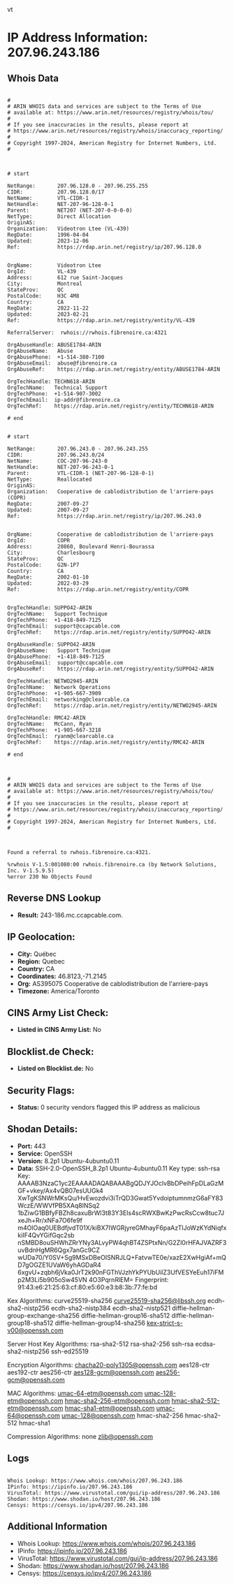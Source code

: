 vt
# IP Address Information: 207.96.243.186

## Whois Data
```

#
# ARIN WHOIS data and services are subject to the Terms of Use
# available at: https://www.arin.net/resources/registry/whois/tou/
#
# If you see inaccuracies in the results, please report at
# https://www.arin.net/resources/registry/whois/inaccuracy_reporting/
#
# Copyright 1997-2024, American Registry for Internet Numbers, Ltd.
#



# start

NetRange:       207.96.128.0 - 207.96.255.255
CIDR:           207.96.128.0/17
NetName:        VTL-CIDR-1
NetHandle:      NET-207-96-128-0-1
Parent:         NET207 (NET-207-0-0-0-0)
NetType:        Direct Allocation
OriginAS:       
Organization:   Videotron Ltee (VL-439)
RegDate:        1996-04-04
Updated:        2023-12-06
Ref:            https://rdap.arin.net/registry/ip/207.96.128.0


OrgName:        Videotron Ltee
OrgId:          VL-439
Address:        612 rue Saint-Jacques
City:           Montreal
StateProv:      QC
PostalCode:     H3C 4M8
Country:        CA
RegDate:        2022-11-22
Updated:        2023-02-21
Ref:            https://rdap.arin.net/registry/entity/VL-439

ReferralServer:  rwhois://rwhois.fibrenoire.ca:4321

OrgAbuseHandle: ABUSE1784-ARIN
OrgAbuseName:   Abuse
OrgAbusePhone:  +1-514-380-7100 
OrgAbuseEmail:  abuse@fibrenoire.ca
OrgAbuseRef:    https://rdap.arin.net/registry/entity/ABUSE1784-ARIN

OrgTechHandle: TECHN618-ARIN
OrgTechName:   Technical Support
OrgTechPhone:  +1-514-907-3002 
OrgTechEmail:  ip-addr@fibrenoire.ca
OrgTechRef:    https://rdap.arin.net/registry/entity/TECHN618-ARIN

# end


# start

NetRange:       207.96.243.0 - 207.96.243.255
CIDR:           207.96.243.0/24
NetName:        COC-207-96-243-0
NetHandle:      NET-207-96-243-0-1
Parent:         VTL-CIDR-1 (NET-207-96-128-0-1)
NetType:        Reallocated
OriginAS:       
Organization:   Cooperative de cablodistribution de l'arriere-pays (COPR)
RegDate:        2007-09-27
Updated:        2007-09-27
Ref:            https://rdap.arin.net/registry/ip/207.96.243.0


OrgName:        Cooperative de cablodistribution de l'arriere-pays
OrgId:          COPR
Address:        20860, Boulevard Henri-Bourassa
City:           Charlesbourg
StateProv:      QC
PostalCode:     G2N-1P7
Country:        CA
RegDate:        2002-01-10
Updated:        2022-03-29
Ref:            https://rdap.arin.net/registry/entity/COPR


OrgTechHandle: SUPPO42-ARIN
OrgTechName:   Support Technique
OrgTechPhone:  +1-418-849-7125 
OrgTechEmail:  support@ccapcable.com
OrgTechRef:    https://rdap.arin.net/registry/entity/SUPPO42-ARIN

OrgAbuseHandle: SUPPO42-ARIN
OrgAbuseName:   Support Technique
OrgAbusePhone:  +1-418-849-7125 
OrgAbuseEmail:  support@ccapcable.com
OrgAbuseRef:    https://rdap.arin.net/registry/entity/SUPPO42-ARIN

OrgTechHandle: NETWO2945-ARIN
OrgTechName:   Network Operations
OrgTechPhone:  +1-905-667-3909 
OrgTechEmail:  networking@clearcable.ca
OrgTechRef:    https://rdap.arin.net/registry/entity/NETWO2945-ARIN

OrgTechHandle: RMC42-ARIN
OrgTechName:   McCann, Ryan 
OrgTechPhone:  +1-905-667-3218 
OrgTechEmail:  ryanm@clearcable.ca
OrgTechRef:    https://rdap.arin.net/registry/entity/RMC42-ARIN

# end



#
# ARIN WHOIS data and services are subject to the Terms of Use
# available at: https://www.arin.net/resources/registry/whois/tou/
#
# If you see inaccuracies in the results, please report at
# https://www.arin.net/resources/registry/whois/inaccuracy_reporting/
#
# Copyright 1997-2024, American Registry for Internet Numbers, Ltd.
#



Found a referral to rwhois.fibrenoire.ca:4321.

%rwhois V-1.5:001080:00 rwhois.fibrenoire.ca (by Network Solutions, Inc. V-1.5.9.5)
%error 230 No Objects Found

```
## Reverse DNS Lookup
- **Result:** 243-186.mc.ccapcable.com.

## IP Geolocation:
- **City:** Québec
- **Region:** Quebec
- **Country:** CA
- **Coordinates:** 46.8123,-71.2145
- **Org:** AS395075 Cooperative de cablodistribution de l'arriere-pays
- **Timezone:** America/Toronto

## CINS Army List Check:
- **Listed in CINS Army List:** 
No

## Blocklist.de Check:
- **Listed on Blocklist.de:** 
No

## Security Flags:
- **Status:** 0 security vendors flagged this IP address as malicious

## Shodan Details:
- **Port:** 443
- **Service:** OpenSSH
- **Version:** 8.2p1 Ubuntu-4ubuntu0.11
- **Data:** SSH-2.0-OpenSSH_8.2p1 Ubuntu-4ubuntu0.11
Key type: ssh-rsa
Key: AAAAB3NzaC1yc2EAAAADAQABAAABgQDJYJOclvBbDPeihFpDLaGzMGF+vkey/Ax4vQB07esUUGk4
XwTgKSNWrMKsQu/HvEwozdvi3iTrQD3Gwat5YvdoiptumnmzG6aFY83WczE/WWVfPB5XAq8lNSq2
1bZiwG1BBfyFBZh8caxuBrWl3t83Y3EIs4scRWXBwKzPwcRsCcw8tuc7JxeJh+Rr/xNFa7O6fe9f
m4OlOaq0UEBdfjvdT01X/kiBX7IWGRjyreGMhayF6paAzTlJoWzKYdNiqfxkiIF4QvYGifGqc2sb
nSMBD8ouSHWhZRrYNy3ALvyPW4qhBT4ZSPtxNn/G2Zl0rHFAJVAZRF3uvBdnHgMR6Qgx7anGc9CZ
wUDa70/Y0SV+Sg9MSxDBeOISNRJLQ+FatvwTE0e/xazE2XwHgiAf+mQD7gOGZE1UVaW6yhAGDaR4
6xgvU+zqbh6jVka0JrT2k90nFGThVJzhYkPYUbUilZ3UfVESYeEuh17iFMp2M3Li5b905oSw45VN
4O3PqrnRlEM=
Fingerprint: 91:43:e6:21:25:63:cf:80:e5:60:e3:b8:3b:77:fe:bd

Kex Algorithms:
	curve25519-sha256
	curve25519-sha256@libssh.org
	ecdh-sha2-nistp256
	ecdh-sha2-nistp384
	ecdh-sha2-nistp521
	diffie-hellman-group-exchange-sha256
	diffie-hellman-group16-sha512
	diffie-hellman-group18-sha512
	diffie-hellman-group14-sha256
	kex-strict-s-v00@openssh.com

Server Host Key Algorithms:
	rsa-sha2-512
	rsa-sha2-256
	ssh-rsa
	ecdsa-sha2-nistp256
	ssh-ed25519

Encryption Algorithms:
	chacha20-poly1305@openssh.com
	aes128-ctr
	aes192-ctr
	aes256-ctr
	aes128-gcm@openssh.com
	aes256-gcm@openssh.com

MAC Algorithms:
	umac-64-etm@openssh.com
	umac-128-etm@openssh.com
	hmac-sha2-256-etm@openssh.com
	hmac-sha2-512-etm@openssh.com
	hmac-sha1-etm@openssh.com
	umac-64@openssh.com
	umac-128@openssh.com
	hmac-sha2-256
	hmac-sha2-512
	hmac-sha1

Compression Algorithms:
	none
	zlib@openssh.com


## Logs
```

Whois Lookup: https://www.whois.com/whois/207.96.243.186
IPinfo: https://ipinfo.io/207.96.243.186
VirusTotal: https://www.virustotal.com/gui/ip-address/207.96.243.186
Shodan: https://www.shodan.io/host/207.96.243.186
Censys: https://censys.io/ipv4/207.96.243.186

```
## Additional Information
- Whois Lookup: https://www.whois.com/whois/207.96.243.186
- IPinfo: https://ipinfo.io/207.96.243.186
- VirusTotal: https://www.virustotal.com/gui/ip-address/207.96.243.186
- Shodan: https://www.shodan.io/host/207.96.243.186
- Censys: https://censys.io/ipv4/207.96.243.186

